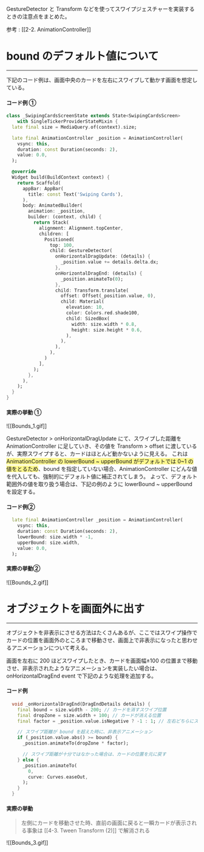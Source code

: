 
GestureDetector と Transform などを使ってスワイプジェスチャーを実装するときの注意点をまとめた。

参考 : [[2-2. AnimationController]]

# bound のデフォルト値について
----

下記のコード例は、画面中央のカードを左右にスワイプして動かす画面を想定している。

#### コード例 ①
```dart
class _SwipingCardsScreenState extends State<SwipingCardsScreen>
    with SingleTickerProviderStateMixin {
  late final size = MediaQuery.of(context).size;

  late final AnimationController _position = AnimationController(
    vsync: this,
    duration: const Duration(seconds: 2),
    value: 0.0,
  );

  @override
  Widget build(BuildContext context) {
    return Scaffold(
      appBar: AppBar(
        title: const Text('Swiping Cards'),
      ),
      body: AnimatedBuilder(
        animation: _position,
        builder: (context, child) {
          return Stack(
            alignment: Alignment.topCenter,
            children: [
              Positioned(
                top: 100,
                child: GestureDetector(
                  onHorizontalDragUpdate: (details) {
                    _position.value += details.delta.dx;
                  },
                  onHorizontalDragEnd: (details) {
                    _position.animateTo(0);
                  },
                  child: Transform.translate(
                    offset: Offset(_position.value, 0),
                    child: Material(
                      elevation: 10,
                      color: Colors.red.shade100,
                      child: SizedBox(
                        width: size.width * 0.8,
                        height: size.height * 0.6,
                      ),
                    ),
                  ),
                ),
              )
            ],
          );
        },
      ),
    );
  }
}

```

#### 実際の挙動 ①

![[Bounds_1.gif]]

GestureDetector > onHorizontalDragUpdate にて、スワイプした距離を AnimationController に足していき、その値を Transform > offset に渡しているが、実際スワイプすると、カードはほとんど動かないように見える。
これは <span style="background:#fff88f">AnimationController の lowerBound ~ upperBound がデフォルトでは 0~1 の値をとるため</span>、bound を指定していない場合、AnimationController にどんな値を代入しても、強制的にデフォルト値に補正されてしまう。
よって、デフォルト範囲外の値を取り扱う場合は、下記の例のように lowerBound ~ upperBound を設定する。

#### コード例②
```dart
  late final AnimationController _position = AnimationController(
    vsync: this,
    duration: const Duration(seconds: 2),
    lowerBound: size.width * -1,
    upperBound: size.width,
    value: 0.0,
  );
```

#### 実際の挙動②
![[Bounds_2.gif]]

# オブジェクトを画面外に出す
----

オブジェクトを非表示にさせる方法はたくさんあるが、ここではスワイプ操作でカードの位置を画面外のところまで移動させ、画面上で非表示になったと思わせるアニメーションについて考える。

画面を左右に 200 ほどスワイプしたとき、カードを画面幅±100 の位置まで移動させ、非表示されたようなアニメーションを実装したい場合は、 onHorizontalDragEnd event で下記のような処理を追加する。

#### コード例
```dart
  void _onHorizontalDragEnd(DragEndDetails details) {
    final bound = size.width - 200; // カードを消すスワイプ位置
    final dropZone = size.width + 100; // カードが消える位置
    final factor = _position.value.isNegative ? -1 : 1; // 左右どちらにスワイプしたかで、アニメーション方向を決定する

    // スワイプ距離が bound を超えた時に、非表示アニメーション
    if (_position.value.abs() >= bound) {
      _position.animateTo(dropZone * factor);

      // スワイプ距離が十分ではなかった場合は、カードの位置を元に戻す
    } else {
      _position.animateTo(
        0,
        curve: Curves.easeOut,
      );
    }
  }
```

#### 実際の挙動

>左側にカードを移動させた時、直前の画面に戻ると一瞬カードが表示される事象は [[4-3. Tween Transform (2)]] で解消される

![[Bounds_3.gif]]

